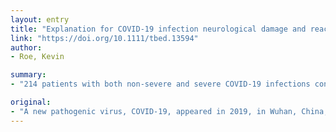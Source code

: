 ```yaml
---
layout: entry
title: "Explanation for COVID-19 infection neurological damage and reactivations"
link: "https://doi.org/10.1111/tbed.13594"
author:
- Roe, Kevin

summary:
- "214 patients with both non-severe and severe COVID-19 infections confirmed by nucleic acid tests. From mid-January to mid-February in 2020, 214 were examined by a panel of neurologists."

original:
- "A new pathogenic virus, COVID-19, appeared in 2019, in Wuhan, China, typically causing fever, cough, diarrhea and fatigue and significant mortality (Mao, 2020). From mid-January to mid-February in 2020, 214 patients with both non-severe and severe COVID-19 infections confirmed by nucleic acid tests, were examined by a panel of neurologists. Seventy-eight patients (36.4%) displayed neurological symptoms, including central nervous system symptoms of dizziness, headache, impaired consciousness, acute cerebrovascular disease with either ischemic stroke or cerebral hemorrhage, ataxia, seizures; peripheral nervous system symptoms of taste impairment, smell impairment, vision impairment, and nerve pain; and skeletal muscle injury (Mao, 2020)."
---
```


